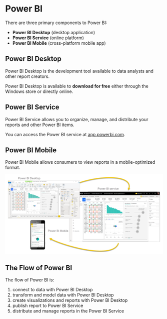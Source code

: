 # Power BI

There are three primary components to Power BI:
- **Power BI Desktop** (desktop application)
- **Power BI Service** (online platform)
- **Power BI Mobile** (cross-platform mobile app)

## Power BI Desktop

Power BI Desktop is the development tool available to data analysts and other report creators. 

Power BI Desktop is available to **download for free** either through the Windows store or directly online.

## Power BI Service

Power BI Service allows you to organize, manage, and distribute your reports and other Power BI items.

You can access the Power BI service at [app.powerbi.com](https://app.powerbi.com).

## Power BI Mobile

Power BI Mobile allows consumers to view reports in a mobile-optimized format.

![Power BI](power_bi.png)

## The Flow of Power BI

The flow of Power BI is:

1. connect to data with Power BI Desktop
2. transform and model data with Power BI Desktop
3. create visualizations and reports with Power BI Desktop
4. publish report to Power BI Service
5. distribute and manage reports in the Power BI Service
